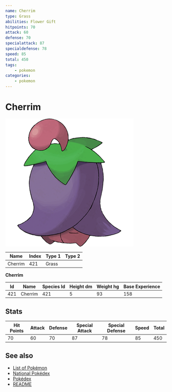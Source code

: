 ```yaml
---
name: Cherrim
type: Grass
abilities: Flower Gift
hitpoints: 70
attack: 60
defense: 70
specialattack: 87
specialdefense: 78
speed: 85
total: 450
tags:
    - pokemon
categories:
    - pokemon
---
```


# Cherrim


![Cherrim](images/421.png)

| **Name** | **Index** | **Type 1** | **Type 2** |
|----|----|----|----|
| Cherrim | 421 | Grass  |  |

**Cherrim** 




| **Id** | **Name** | **Species Id** | **Height dm** | **Weight hg** | **Base Experience** |
|--------|----------|----------------|------------|------------|---------------------|
| 421 | Cherrim | 421 | 5 | 93 | 158 |



## Stats

| **Hit Points** | **Attack** | **Defense** | **Special Attack** | **Special Defense** | **Speed** | **Total** |
|----------------|------------|-------------|--------------------|---------------------|-----------|-----------|
| 70 | 60 | 70 | 87 | 78 | 85 | 450 |

## See also

- [List of Pokémon](../pokemon.md)
- [National Pokédex](../national_pokedex.md)
- [Pokédex](../pokedex.md)
- [README](../README.md)
